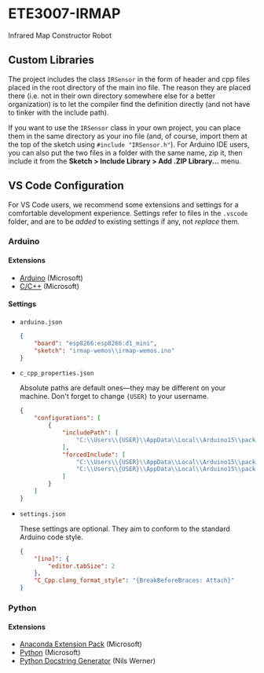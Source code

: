 # ETE3007-IRMAP

Infrared Map Constructor Robot

## Custom Libraries

The project includes the class `IRSensor` in the form of header and cpp files placed in the root directory of the main ino file. The reason they are placed there (i.e. not in their own directory somewhere else for a better organization) is to let the compiler find the definition directly (and not have to tinker with the include path).

If you want to use the `IRSensor` class in your own project, you can place them in the same directory as your ino file (and, of course, import them at the top of the sketch using `#include "IRSensor.h"`). For Arduino IDE users, you can also put the two files in a folder with the same name, zip it, then include it from the **Sketch > Include Library > Add .ZIP Library...** menu.

## VS Code Configuration

For VS Code users, we recommend some extensions and settings for a comfortable development experience. Settings refer to files in the `.vscode` folder, and are to be _added_ to existing settings if any, not _replace_ them.

### Arduino

#### Extensions

-   [Arduino](https://marketplace.visualstudio.com/items?itemName=vsciot-vscode.vscode-arduino) (Microsoft)
-   [C/C++](https://marketplace.visualstudio.com/items?itemName=ms-vscode.cpptools) (Microsoft)

#### Settings

-   `arduino.json`
    ```json
    {
        "board": "esp8266:esp8266:d1_mini",
        "sketch": "irmap-wemos\\irmap-wemos.ino"
    }
    ```
-   `c_cpp_properties.json`

    Absolute paths are default ones—they may be different on your machine. Don't forget to change `{USER}` to your username.

    ```json
    {
        "configurations": [
            {
                "includePath": [
                    "C:\\Users\\{USER}\\AppData\\Local\\Arduino15\\packages\\esp8266\\hardware\\esp8266\\2.7.0\\**"
                ],
                "forcedInclude": [
                    "C:\\Users\\{USER}\\AppData\\Local\\Arduino15\\packages\\esp8266\\hardware\\esp8266\\2.7.0\\cores\\esp8266\\Arduino.h",
                    "C:\\Users\\{USER}\\AppData\\Local\\Arduino15\\packages\\esp8266\\hardware\\esp8266\\2.7.0\\variants\\d1_mini\\pins_arduino.h"
                ]
            }
        ]
    }
    ```

-   `settings.json`

    These settings are optional. They aim to conform to the standard Arduino code style.

    ```json
    {
        "[ino]": {
            "editor.tabSize": 2
        },
        "C_Cpp.clang_format_style": "{BreakBeforeBraces: Attach}"
    }
    ```

### Python

#### Extensions

-   [Anaconda Extension Pack](https://marketplace.visualstudio.com/items?itemName=ms-python.anaconda-extension-pack) (Microsoft)
-   [Python](https://marketplace.visualstudio.com/items?itemName=ms-python.python) (Microsoft)
-   [Python Docstring Generator](https://marketplace.visualstudio.com/items?itemName=njpwerner.autodocstring) (Nils Werner)
